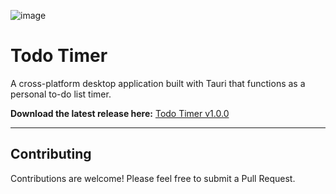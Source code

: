 ![image](https://github.com/user-attachments/assets/dfdbba01-c686-4439-b382-fb95507f5e61)

# Todo Timer

A cross-platform desktop application built with Tauri that functions as a personal to-do list timer.

**Download the latest release here:** [Todo Timer v1.0.0](https://github.com/mayank-hassija/todo-timer/releases/tag/v1.0.0)

---

## Contributing

Contributions are welcome! Please feel free to submit a Pull Request.
